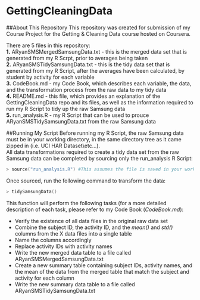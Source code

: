 GettingCleaningData
===================

##About This Repository
This repository was created for submission of my Course Project for the Getting &amp; Cleaning Data course hosted on Coursera.

There are 5 files in this repository:  
**1.** ARyanSMSMergedSamsungData.txt - this is the merged data set that is generated from my R Scrpt, prior to averages being taken  
**2.** ARyanSMSTidySamsungData.txt - this is the tidy data set that is generated from my R Script, after the averages have been calculated, by student by activity for each variable  
**3.** CodeBook.md - my Code Book, which describes each variable, the data, and the transformation process from the raw data to my tidy data  
**4.** README.md - this file, which provides an explanation of the GettingCleaningData repo and its files, as well as the information required to run my R Script to tidy up the raw Samsung data  
**5.** run_analysis.R - my R Script that can be used to prouce ARyanSMSTidySamsungData.txt from the raw Samsung data  

##Running My Script
Before running my R Script, the raw Samsung data must be in your working directory, in the same directory tree as it came zipped in (i.e. UCI HAR Dataset\\etc...).  
All data transformations required to create a tidy data set from the raw Samsung data can be completed by sourcing only the run_analysis R Script:  
```S
> source("run_analysis.R") #This assumes the file is saved in your working directory
```
Once sourced, run the following command to transform the data:
```S
> tidySamsungData()
```
This function will perform the following tasks (for a more detailed description of each task, please refer to my Code Book (_CodeBook.md_):  
+ Verify the existence of all data files in the original raw data set
+ Combine the subject ID, the activity ID, and the _mean()_ and _std()_ columns from the X data files into a single table
+ Name the columns accordingly
+ Replace activity IDs with activity names
+ Write the new merged data table to a file called ARyanSMSMergedSamsungData.txt
+ Create a new summary table containing subject IDs, activity names, and the mean of the data from the merged table that match the subject and activity for each column
+ Write the new summary data table to a file called ARyanSMSTidySamsungData.txt